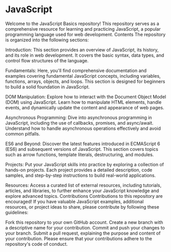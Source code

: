 # JavaScript
Welcome to the JavaScript Basics repository! This repository serves as a comprehensive resource for learning and practicing JavaScript, a popular programming language used for web development.
Contents
The repository is organized into the following sections:

Introduction: This section provides an overview of JavaScript, its history, and its role in web development. It covers the basic syntax, data types, and control flow structures of the language.

Fundamentals: Here, you'll find comprehensive documentation and examples covering fundamental JavaScript concepts, including variables, functions, arrays, objects, and loops. This section is designed for beginners to build a solid foundation in JavaScript.

DOM Manipulation: Explore how to interact with the Document Object Model (DOM) using JavaScript. Learn how to manipulate HTML elements, handle events, and dynamically update the content and appearance of web pages.

Asynchronous Programming: Dive into asynchronous programming in JavaScript, including the use of callbacks, promises, and async/await. Understand how to handle asynchronous operations effectively and avoid common pitfalls.

ES6 and Beyond: Discover the latest features introduced in ECMAScript 6 (ES6) and subsequent versions of JavaScript. This section covers topics such as arrow functions, template literals, destructuring, and modules.

Projects: Put your JavaScript skills into practice by exploring a collection of hands-on projects. Each project provides a detailed description, code samples, and step-by-step instructions to build real-world applications.

Resources: Access a curated list of external resources, including tutorials, articles, and libraries, to further enhance your JavaScript knowledge and explore advanced topics.
Contributions
Contributions to this repository are encouraged! If you have valuable JavaScript examples, additional resources, or project ideas to share, please contribute by following these guidelines:

Fork this repository to your own GitHub account.
Create a new branch with a descriptive name for your contribution.
Commit and push your changes to your branch.
Submit a pull request, explaining the purpose and content of your contribution.
Please ensure that your contributions adhere to the repository's code of conduct.
